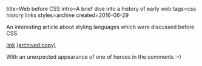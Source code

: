 title=Web before CSS
intro=A brief dive into a history of early web
tags=css history links
styles=archive
created=2016-06-29


An interesting article about styling languages which were discussed before CSS.

[link](https://eager.io/blog/the-languages-which-almost-were-css/) [(archived copy)](http://archive.is/ruAcn)

With an unexpected appearance of one of heroes in the comments :-)
